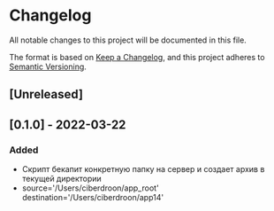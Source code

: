 # Changelog
All notable changes to this project will be documented in this file.

The format is based on [Keep a Changelog](https://keepachangelog.com/en/1.0.0/),
and this project adheres to [Semantic Versioning](https://semver.org/spec/v2.0.0.html).

## [Unreleased]

## [0.1.0] - 2022-03-22
### Added
- Скрипт бекапит конкретную папку на сервер и создает архив в текущей директории
- source='/Users/ciberdroon/app_root'
  destination='/Users/ciberdroon/app14'